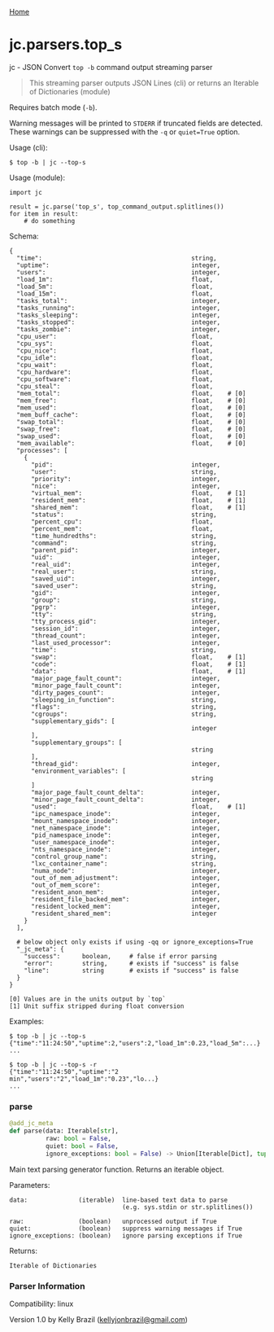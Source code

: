 [Home](https://kellyjonbrazil.github.io/jc/)
<a id="jc.parsers.top_s"></a>

# jc.parsers.top\_s

jc - JSON Convert `top -b` command output streaming parser

> This streaming parser outputs JSON Lines (cli) or returns an Iterable of
> Dictionaries (module)

Requires batch mode (`-b`).

Warning messages will be printed to `STDERR` if truncated fields are
detected. These warnings can be suppressed with the `-q` or `quiet=True`
option.

Usage (cli):

    $ top -b | jc --top-s

Usage (module):

    import jc

    result = jc.parse('top_s', top_command_output.splitlines())
    for item in result:
        # do something

Schema:

    {
      "time":                                         string,
      "uptime":                                       integer,
      "users":                                        integer,
      "load_1m":                                      float,
      "load_5m":                                      float,
      "load_15m":                                     float,
      "tasks_total":                                  integer,
      "tasks_running":                                integer,
      "tasks_sleeping":                               integer,
      "tasks_stopped":                                integer,
      "tasks_zombie":                                 integer,
      "cpu_user":                                     float,
      "cpu_sys":                                      float,
      "cpu_nice":                                     float,
      "cpu_idle":                                     float,
      "cpu_wait":                                     float,
      "cpu_hardware":                                 float,
      "cpu_software":                                 float,
      "cpu_steal":                                    float,
      "mem_total":                                    float,    # [0]
      "mem_free":                                     float,    # [0]
      "mem_used":                                     float,    # [0]
      "mem_buff_cache":                               float,    # [0]
      "swap_total":                                   float,    # [0]
      "swap_free":                                    float,    # [0]
      "swap_used":                                    float,    # [0]
      "mem_available":                                float,    # [0]
      "processes": [
        {
          "pid":                                      integer,
          "user":                                     string,
          "priority":                                 integer,
          "nice":                                     integer,
          "virtual_mem":                              float,    # [1]
          "resident_mem":                             float,    # [1]
          "shared_mem":                               float,    # [1]
          "status":                                   string,
          "percent_cpu":                              float,
          "percent_mem":                              float,
          "time_hundredths":                          string,
          "command":                                  string,
          "parent_pid":                               integer,
          "uid":                                      integer,
          "real_uid":                                 integer,
          "real_user":                                string,
          "saved_uid":                                integer,
          "saved_user":                               string,
          "gid":                                      integer,
          "group":                                    string,
          "pgrp":                                     integer,
          "tty":                                      string,
          "tty_process_gid":                          integer,
          "session_id":                               integer,
          "thread_count":                             integer,
          "last_used_processor":                      integer,
          "time":                                     string,
          "swap":                                     float,    # [1]
          "code":                                     float,    # [1]
          "data":                                     float,    # [1]
          "major_page_fault_count":                   integer,
          "minor_page_fault_count":                   integer,
          "dirty_pages_count":                        integer,
          "sleeping_in_function":                     string,
          "flags":                                    string,
          "cgroups":                                  string,
          "supplementary_gids": [
                                                      integer
          ],
          "supplementary_groups": [
                                                      string
          ],
          "thread_gid":                               integer,
          "environment_variables": [
                                                      string
          ]
          "major_page_fault_count_delta":             integer,
          "minor_page_fault_count_delta":             integer,
          "used":                                     float,    # [1]
          "ipc_namespace_inode":                      integer,
          "mount_namespace_inode":                    integer,
          "net_namespace_inode":                      integer,
          "pid_namespace_inode":                      integer,
          "user_namespace_inode":                     integer,
          "nts_namespace_inode":                      integer,
          "control_group_name":                       string,
          "lxc_container_name":                       string,
          "numa_node":                                integer,
          "out_of_mem_adjustment":                    integer,
          "out_of_mem_score":                         integer,
          "resident_anon_mem":                        integer,
          "resident_file_backed_mem":                 integer,
          "resident_locked_mem":                      integer,
          "resident_shared_mem":                      integer
        }
      ],

      # below object only exists if using -qq or ignore_exceptions=True
      "_jc_meta": {
        "success":      boolean,     # false if error parsing
        "error":        string,      # exists if "success" is false
        "line":         string       # exists if "success" is false
      }
    }

    [0] Values are in the units output by `top`
    [1] Unit suffix stripped during float conversion

Examples:

    $ top -b | jc --top-s
    {"time":"11:24:50","uptime":2,"users":2,"load_1m":0.23,"load_5m":...}
    ...

    $ top -b | jc --top-s -r
    {"time":"11:24:50","uptime":"2 min","users":"2","load_1m":"0.23","lo...}
    ...

<a id="jc.parsers.top_s.parse"></a>

### parse

```python
@add_jc_meta
def parse(data: Iterable[str],
          raw: bool = False,
          quiet: bool = False,
          ignore_exceptions: bool = False) -> Union[Iterable[Dict], tuple]
```

Main text parsing generator function. Returns an iterable object.

Parameters:

    data:              (iterable)  line-based text data to parse
                                   (e.g. sys.stdin or str.splitlines())

    raw:               (boolean)   unprocessed output if True
    quiet:             (boolean)   suppress warning messages if True
    ignore_exceptions: (boolean)   ignore parsing exceptions if True


Returns:

    Iterable of Dictionaries

### Parser Information
Compatibility:  linux

Version 1.0 by Kelly Brazil (kellyjonbrazil@gmail.com)

